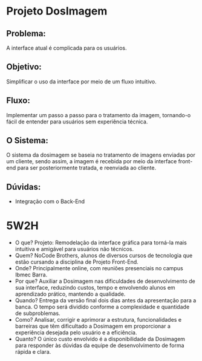 # Projeto DosImagem

## Problema:
A interface atual é complicada para os usuários.

## Objetivo:
Simplificar o uso da interface por meio de um fluxo intuitivo.

## Fluxo:
Implementar um passo a passo para o tratamento da imagem, tornando-o fácil de entender para usuários sem experiência técnica.

## O Sistema:
O sistema da dosimagem se baseia no tratamento de imagens enviadas por um cliente, sendo assim, a imagem é recebida por meio da interface front-end para ser posteriormente tratada, e reenviada ao cliente.

## Dúvidas:
- Integração com o Back-End

# 5W2H
- O que? Projeto: Remodelação da interface gráfica para torná-la mais intuitiva e amigável para usuários não técnicos.
- Quem? NoCode Brothers, alunos de diversos cursos de tecnologia que estão cursando a disciplina de Projeto Front-End.
- Onde? Principalmente online, com reuniões presenciais no campus Ibmec Barra.
- Por que? Auxiliar a Dosimagem nas dificuldades de desenvolvimento de sua interface, reduzindo custos, tempo e envolvendo alunos em aprendizado prático, mantendo a qualidade.
- Quando? Entrega da versão final dois dias antes da apresentação para a banca. O tempo será dividido conforme a complexidade e quantidade de subproblemas.
- Como? Analisar, corrigir e aprimorar a estrutura, funcionalidades e barreiras que têm dificultado a Dosimagem em proporcionar a experiência desejada pelo usuário e a eficiência.
- Quanto? O único custo envolvido é a disponibilidade da Dosimagem para responder às dúvidas da equipe de desenvolvimento de forma rápida e clara.
